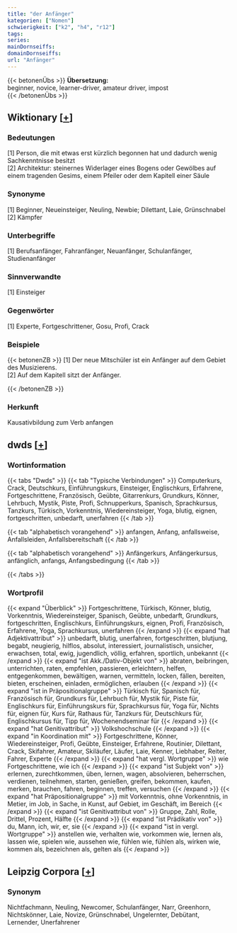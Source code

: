 ```yaml
---
title: "der Anfänger"
kategorien: ["Nomen"]
schwierigkeit: ["k2", "h4", "r12"]
tags:
series:
mainDornseiffs:
domainDornseiffs:
url: "Anfänger"
---
```


{{< betonenÜbs >}}
**Übersetzung:**  
beginner, novice, learner-driver, amateur driver, impost  
{{< /betonenÜbs >}}

## Wiktionary [[+](https://de.wiktionary.org/wiki/Anfänger)]

### Bedeutungen
[1] Person, die mit etwas erst kürzlich begonnen hat und dadurch wenig Sachkenntnisse besitzt  
[2] Architektur: steinernes Widerlager eines Bogens oder Gewölbes auf einem tragenden Gesims, einem Pfeiler oder dem Kapitell einer Säule  

### Synonyme
[1] Beginner, Neueinsteiger, Neuling, Newbie; Dilettant, Laie, Grünschnabel  
[2] Kämpfer  

### Unterbegriffe
[1] Berufsanfänger, Fahranfänger, Neuanfänger, Schulanfänger, Studienanfänger  

### Sinnverwandte
[1] Einsteiger  

### Gegenwörter
[1] Experte, Fortgeschrittener, Gosu, Profi, Crack  

### Beispiele
{{< betonenZB >}}
[1] Der neue Mitschüler ist ein Anfänger auf dem Gebiet des Musizierens.  
[2] Auf dem Kapitell sitzt der Anfänger.  

{{< /betonenZB >}}
### Herkunft
Kausativbildung zum Verb anfangen  



## dwds [[+](https://www.dwds.de/wb/Anfänger)]

### Wortinformation
{{< tabs "Dwds" >}}
{{< tab "Typische Verbindungen" >}}
Computerkurs, Crack, Deutschkurs, Einführungskurs, Einsteiger, Englischkurs, Erfahrene, Fortgeschrittene, Französisch, Geübte, Gitarrenkurs, Grundkurs, Könner, Lehrbuch, Mystik, Piste, Profi, Schnupperkurs, Spanisch, Sprachkursus, Tanzkurs, Türkisch, Vorkenntnis, Wiedereinsteiger, Yoga, blutig, eignen, fortgeschritten, unbedarft, unerfahren
{{< /tab >}}

{{< tab "alphabetisch vorangehend" >}}
anfangen, Anfang, anfallsweise, Anfallsleiden, Anfallsbereitschaft
{{< /tab >}}

{{< tab "alphabetisch vorangehend" >}}
Anfängerkurs, Anfängerkursus, anfänglich, anfangs, Anfangsbedingung
{{< /tab >}}

{{< /tabs >}}

### Wortprofil
{{< expand "Überblick" >}} Fortgeschrittene, Türkisch, Könner, blutig, Vorkenntnis, Wiedereinsteiger, Spanisch, Geübte, unbedarft, Grundkurs, fortgeschritten, Englischkurs, Einführungskurs, eignen, Profi, Französisch, Erfahrene, Yoga, Sprachkursus, unerfahren {{< /expand >}}
{{< expand "hat Adjektivattribut" >}} unbedarft, blutig, unerfahren, fortgeschritten, blutjung, begabt, neugierig, hilflos, absolut, interessiert, journalistisch, unsicher, erwachsen, total, ewig, jugendlich, völlig, erfahren, sportlich, unbekannt {{< /expand >}}
{{< expand "ist Akk./Dativ-Objekt von" >}} abraten, beibringen, unterrichten, raten, empfehlen, passieren, erleichtern, helfen, entgegenkommen, bewältigen, warnen, vermitteln, locken, fällen, bereiten, bieten, erscheinen, einladen, ermöglichen, erlauben {{< /expand >}}
{{< expand "ist in Präpositionalgruppe" >}} Türkisch für, Spanisch für, Französisch für, Grundkurs für, Lehrbuch für, Mystik für, Piste für, Englischkurs für, Einführungskurs für, Sprachkursus für, Yoga für, Nichts für, eignen für, Kurs für, Rathaus für, Tanzkurs für, Deutschkurs für, Englischkursus für, Tipp für, Wochenendseminar für {{< /expand >}}
{{< expand "hat Genitivattribut" >}} Volkshochschule {{< /expand >}}
{{< expand "in Koordination mit" >}} Fortgeschrittene, Könner, Wiedereinsteiger, Profi, Geübte, Einsteiger, Erfahrene, Routinier, Dilettant, Crack, Skifahrer, Amateur, Skiläufer, Läufer, Laie, Kenner, Liebhaber, Reiter, Fahrer, Experte {{< /expand >}}
{{< expand "hat vergl. Wortgruppe" >}} wie Fortgeschrittene, wie ich {{< /expand >}}
{{< expand "ist Subjekt von" >}} erlernen, zurechtkommen, üben, lernen, wagen, absolvieren, beherrschen, verdienen, teilnehmen, starten, genießen, greifen, bekommen, kaufen, merken, brauchen, fahren, beginnen, treffen, versuchen {{< /expand >}}
{{< expand "hat Präpositionalgruppe" >}} mit Vorkenntnis, ohne Vorkenntnis, in Metier, im Job, in Sache, in Kunst, auf Gebiet, im Geschäft, im Bereich {{< /expand >}}
{{< expand "ist Genitivattribut von" >}} Gruppe, Zahl, Rolle, Drittel, Prozent, Hälfte {{< /expand >}}
{{< expand "ist Prädikativ von" >}} du, Mann, ich, wir, er, sie {{< /expand >}}
{{< expand "ist in vergl. Wortgruppe" >}} anstellen wie, verhalten wie, vorkommen wie, lernen als, lassen wie, spielen wie, aussehen wie, fühlen wie, fühlen als, wirken wie, kommen als, bezeichnen als, gelten als {{< /expand >}}

## Leipzig Corpora [[+](https://corpora.uni-leipzig.de/en/res?word=Anfänger&corpusId=deu_newscrawl-public_2018)]


### Synonym
Nichtfachmann, Neuling, Newcomer, Schulanfänger, Narr, Greenhorn, Nichtskönner, Laie, Novize, Grünschnabel, Ungelernter, Debütant, Lernender, Unerfahrener

